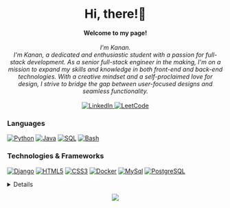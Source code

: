 <h1 align="center">Hi, there!👋</h1>

<p align="center">
    <b>Welcome to my page!</b><br><br>
    <i>
        I'm Kanan.<br>
        I'm Kanan, a dedicated and enthusiastic student with a passion for full-stack development. As a senior full-stack engineer in the making, I'm on a mission to expand my skills and knowledge in both front-end and back-end technologies. With a creative mindset and a self-proclaimed love for design, I strive to bridge the gap between user-focused designs and seamless functionality.<br>
    </i><br>
    <a href="https://www.linkedin.com/in/kanan-niftiyev-0b9190218">
        <img src="https://img.shields.io/badge/LinkedIn-blue?style=flat-square&logo=linkedin" alt="LinkedIn">
    </a>
    <a href="https://leetcode.com/kananniftiyev010/">
        <img src="https://img.shields.io/badge/LeetCode-blue?style=flat-square&logo=LeetCode" alt="LeetCode">
    </a>
</p>

### Languages
[![Python](https://img.shields.io/badge/python-9cf?style=for-the-badge&logo=python)](https://github.com/kananniftiyev)
[![Java](https://img.shields.io/badge/java-9cf?style=for-the-badge&logo=openjdk)](https://github.com/kananniftiyev)
[![SQL](https://img.shields.io/badge/sql-9cf?style=for-the-badge&logo=mysql)](https://github.com/kananniftiyev)
[![Bash](https://img.shields.io/badge/bash-9cf?style=for-the-badge&logo=gnu-bash&logoColor=white)](https://github.com/kananniftiyev)

### Technologies & Frameworks
[![Django](https://img.shields.io/badge/django-9cf?style=for-the-badge&logo=django)](https://github.com/kananniftiyev)
[![HTML5](https://img.shields.io/badge/html5-9cf?style=for-the-badge&logo=html5)](https://github.com/kananniftiyev)
[![CSS3](https://img.shields.io/badge/css3-9cf?style=for-the-badge&logo=css3)](https://github.com/kananniftiyev)
[![Docker](https://img.shields.io/badge/docker-9cf?style=for-the-badge&logo=docker)](https://github.com/kananniftiyev)
[![MySql](https://img.shields.io/badge/mysql-9cf?style=for-the-badge&logo=mysql)](https://github.com/kananniftiyev)
[![PostgreSQL](https://img.shields.io/badge/PostgreSQL-9cf?style=for-the-badge&logo=PostgreSQL)](https://github.com/kananniftiyev)




<details>
<p align="center">
  <a href="https://github.com/kananniftiyev">
    <img src="http://github-profile-summary-cards.vercel.app/api/cards/profile-details?username=kananniftiyev&theme=transparent" />
  </a>
  <a href="https://github.com/kananniftiyev">
    <img src="https://github-readme-streak-stats.herokuapp.com/?user=kananniftiyev&hide_border=true&card_width=338&theme=transparent" />
  </a>
  <a href="https://github.com/kananniftiyev">
    <img src="http://github-profile-summary-cards.vercel.app/api/cards/stats?username=kananniftiyev&theme=transparent" />
  </a>
  <a href="https://github.com/kananniftiyev">
    <img src="https://github-readme-stats.vercel.app/api/top-langs/?username=kananniftiyev&hide=html,css&title_color=ffffff&text_color=c9cacc&icon_color=4AB197&bg_color=1A2B34" />
  </a>
</p>
</details>

<p align="center">
  <a href="https://github.com/kananniftiyev">
    <img src="https://komarev.com/ghpvc/?username=kananniftiyev&color=blue&style=flat)" />
  </a>
</p>
<!--

- 🔭 I’m currently working on ...
- 🌱 I’m currently learning ...
- 👯 I’m looking to collaborate on ...
- 🤔 I’m looking for help with ...
- 💬 Ask me about ...
- 📫 How to reach me: ...
- 😄 Pronouns: ...
- ⚡ Fun fact: ...
-->
